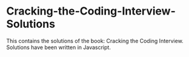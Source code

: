 # Cracking-the-Coding-Interview-Solutions
This contains the solutions of the book: Cracking the Coding Interview. Solutions have been written in Javascript.

